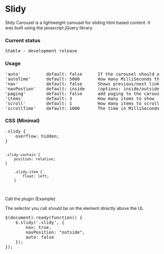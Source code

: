 Slidy
=====

Slidy Carousel is a lightweight carousel for sliding html based content. It was built using the javascript jQuery library.

<h3>Current status</h3>

<pre>Stable - development release</pre>

<h3>Usage</h3>

<pre>
'auto'			default: false		If the carousel should automatically rotate
'autoTime'		default: 5000		How many MilliSeconds the carousel should automatically rotate
'nav'			default: false		Shows previous/next links
'navPostion'	default: inside	    (options: inside/outside) where the nav links should appear
'paging'	    default: false		add paging to the carousel
'items'			default: 3		    How many items to show
'scroll'		default: 1		    How many items to scroll each click or auto rotate
'scrollTime'	default: 1000		The time in MilliSeconds to scroll the items
</pre>

<h3>CSS (Minimal)</h3>
<pre>
.slidy {
	overflow: hidden;
}

	.slidy-contain {
		position: relative;
	}
	
		.slidy-item {
			float: left;
		}
</pre>

<p>Call the plugin (Example)</p>
<p>The selector you call should be on the element directly above the UL</p>

<pre>
$(document).ready(function() {
	$.slidy('.slidy', {
		nav: true,
		navPosition: "outside",
		auto: false
	});
});
</pre>
